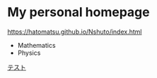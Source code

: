 # My personal homepage


https://hatomatsu.github.io/Nshuto/index.html


- Mathematics
- Physics

[テスト](https://hatomatsu.github.io/Nshuto/pdf_files/visual_tan_derivative.pdf)